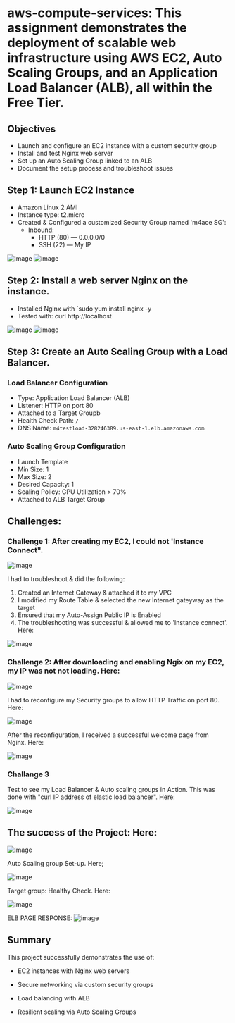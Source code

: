 # aws-compute-services: This assignment demonstrates the deployment of scalable web infrastructure using AWS EC2, Auto Scaling Groups, and an Application Load Balancer (ALB), all within the Free Tier.

##  Objectives

- Launch and configure an EC2 instance with a custom security group
- Install and test Nginx web server
- Set up an Auto Scaling Group linked to an ALB
- Document the setup process and troubleshoot issues

## Step 1: Launch EC2 Instance

- Amazon Linux 2 AMI
- Instance type: t2.micro
- Created & Configured a customized Security Group named 'm4ace SG':
  - Inbound:
    - HTTP (80) — 0.0.0.0/0
    - SSH (22) — My IP
  
![image](https://github.com/user-attachments/assets/b4f95266-9956-48a5-84ef-6fecbfa26882)
![image](https://github.com/user-attachments/assets/75575ba5-1016-4973-9c5a-112d397e5422)

## Step 2: Install a web server Nginx on the instance.

- Installed Nginx with `sudo yum install nginx -y
- Tested with: curl http://localhost

![image](https://github.com/user-attachments/assets/3dcac988-01f5-4382-856a-7c6933b0d920)
![image](https://github.com/user-attachments/assets/df399ade-ceab-453a-9f20-c4b111bc6023)


## Step 3: Create an Auto Scaling Group with a Load Balancer.
 ### Load Balancer Configuration

- Type: Application Load Balancer (ALB)
- Listener: HTTP on port 80
- Attached to a Target Groupb
- Health Check Path: `/`
- DNS Name: `m4testload-328246389.us-east-1.elb.amazonaws.com`

### Auto Scaling Group Configuration

- Launch Template
- Min Size: 1
- Max Size: 2
- Desired Capacity: 1
- Scaling Policy: CPU Utilization > 70%
- Attached to ALB Target Group




## Challenges: 

### Challenge 1: After creating my EC2, I could not 'Instance Connect".

![image](https://github.com/user-attachments/assets/b3a79ab3-fe4e-41af-8ac2-5b7723e4d739)

I had to troubleshoot & did the following: 
1. Created an Internet Gateway & attached it to my VPC
2. I modified my Route Table & selected the new Internet gateyway as the target
3. Ensured that my Auto-Assign Public IP is Enabled
4.  The troubleshooting was successful & allowed me to 'Instance connect'. Here:
 
 ![image](https://github.com/user-attachments/assets/14d449a8-f5bd-4754-83c6-b5f86acedd3c)

### Challenge 2: After downloading and enabling Ngix on my EC2, my IP was not not loading. Here:

 ![image](https://github.com/user-attachments/assets/2ab65685-354a-44bf-9b63-001ab8612925)
   
 I had to reconfigure my Security groups to allow HTTP Traffic on port 80. Here:
 
 ![image](https://github.com/user-attachments/assets/de84bfa7-c4c5-4947-a96b-b87b51d3193c)

 After the reconfiguration, I received a successful welcome page from Nginx. Here: 

 
 ![image](https://github.com/user-attachments/assets/183e44af-4e2b-44ec-bf7c-e0c71defc177)


### Challange 3
 Test to see my Load Balancer & Auto scaling groups in Action. This was done with "curl IP address of elastic load balancer". Here: 
 
 ![image](https://github.com/user-attachments/assets/713c67f9-308d-414d-a699-8bd34f281f1b)



## The success of the Project: Here: 

![image](https://github.com/user-attachments/assets/fbec3361-7a93-444e-9997-1bb539251a62)

Auto Scaling group Set-up. Here; 

 ![image](https://github.com/user-attachments/assets/ee74a2f3-ac9b-446d-864a-9d7e5da0ae1c)
 
Target group: Healthy Check. Here:

![image](https://github.com/user-attachments/assets/bb0a5aa9-caaa-40eb-a831-3a1f0a233412)


ELB PAGE RESPONSE:
![image](https://github.com/user-attachments/assets/94ad727e-c823-4815-8e1c-34b82b132ce0)

## Summary
This project successfully demonstrates the use of:

- EC2 instances with Nginx web servers

- Secure networking via custom security groups

- Load balancing with ALB

- Resilient scaling via Auto Scaling Groups


